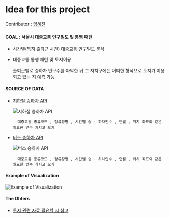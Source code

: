 Idea for this project
===============================

Contributor : [임혜진](https://github.com/hejin8307)

#### GOAL : 서울시 대중교통 인구밀도 및 통행 패턴
- 시간별(특히 출퇴근 시간) 대중교통 인구밀도 분석
- 대중교통 통행 패턴 및 토지이용

    출퇴근별로 승하차 인구수를 파악한 뒤 그 자치구에는 어떠한 형식으로 토지가 이용되고 있는 지 예측 가능
    
#### SOURCE OF DATA
- [지하철 승하차 API](https://data.seoul.go.kr/dataList/OA-12252/S/1/datasetView.do)

    ![지하철 승하차 API](https://user-images.githubusercontent.com/31836035/77851143-5a688b00-7212-11ea-93aa-ba3004021ee1.PNG)
    
        대중교통 종류코드 , 정류장명 , 시간별 승 · 하차인수 , 연월 , 위치 좌표와 같은 필요한 변수 가지고 오기

- [버스 승하차 API](https://data.seoul.go.kr/dataList/OA-12913/S/1/datasetView.do)

    ![버스 승하차 API](https://user-images.githubusercontent.com/31836035/77851098-f6de5d80-7211-11ea-8646-a6608fa26739.PNG)
    
        대중교통 종류코드 , 정류장명 , 시간별 승 · 하차인수 , 연월 , 위치 좌표와 같은 필요한 변수 가지고 오기

#### Example of Visualization
![Example of Visualization](https://user-images.githubusercontent.com/31836035/77850900-87b43980-7210-11ea-9f8d-ad90b66f7358.jpg)

#### The Ohters
- [토지 관련 자료 필요할 시 참고](http://data.seoul.go.kr/dataService/boardList.do?tr_code=short#submenu125)
